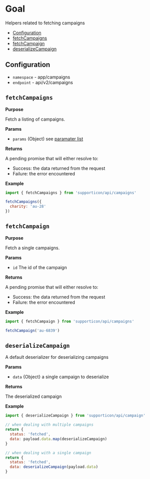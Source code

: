 # Goal

Helpers related to fetching campaigns

- [Configuration](#configuration)
- [fetchCampaigns](#fetchcampaigns)
- [fetchCampaign](#fetchcampaign)
- [deserializeCampaign](#deserializecampaign)

## Configuration

- `namespace` - app/campaigns
- `endpoint` - api/v2/campaigns

## `fetchCampaigns`

**Purpose**

Fetch a listing of campaigns.

**Params**

- `params` (Object) see [paramater list](../readme.md#availableparameters)

**Returns**

A pending promise that will either resolve to:

- Success: the data returned from the request
- Failure: the error encountered

**Example**

```javascript
import { fetchCampaigns } from 'supporticon/api/campaigns'

fetchCampaigns({
  charity: 'au-28'
})
```

## `fetchCampaign`

**Purpose**

Fetch a single campaigns.

**Params**

- `id` The id of the campaign

**Returns**

A pending promise that will either resolve to:

- Success: the data returned from the request
- Failure: the error encountered

**Example**

```javascript
import { fetchCampaign } from 'supporticon/api/campaigns'

fetchCampaign('au-6839')
```

## `deserializeCampaign`

A default deserializer for deserializing campaigns

**Params**

- `data` {Object} a single campaign to deserialize

**Returns**

The deserialized campaign

**Example**

```javascript
import { deserializeCampaign } from 'supporticon/api/campaign'

// when dealing with multiple campaigns
return {
  status: 'fetched',
  data: payload.data.map(deserializeCampaign)
}

// when dealing with a single campaign
return {
  status: 'fetched',
  data: deserializeCampaign(payload.data)
}
```
